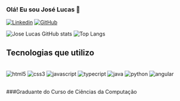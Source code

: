

### Olá! Eu sou José Lucas 👋

[![Linkedin](https://img.shields.io/badge/LinkedIn-0077B5?style=for-the-badge&logo=linkedin&logoColor=white)](www.linkedin.com/in/jose-lucas-silva)
[![GitHub](https://img.shields.io/badge/GitHub-100000?style=for-the-badge&logo=github&logoColor=white)](https://github.com/Jose-Lucas-Silva)

![Jose Lucas GitHub stats](https://github-readme-stats.vercel.app/api?username=Jose-Lucas-Silva&show_icons=true&theme=radical)
![Top Langs](https://github-readme-stats.vercel.app/api/top-langs/?username=Jose-Lucas-Silva&layout=compact)

## Tecnologias que utilizo

<div style="display: inline_block"><br/>
  <img align="center" alt="html5" src="https://img.shields.io/badge/HTML5-E34F26?style=for-the-badge&logo=html5&logoColor=white"></img>
  <img align="center" alt="css3" src="https://img.shields.io/badge/CSS3-1572B6?style=for-the-badge&logo=css3&logoColor=white"></img>
  <img align="center" alt="javascript" src="https://img.shields.io/badge/JavaScript-F7DF1E?style=for-the-badge&logo=javascript&logoColor=black"></img>
  <img align="center" alt="typecript" src="https://img.shields.io/badge/TypeScript-007ACC?style=for-the-badge&logo=typescript&logoColor=white"></img>
  <img align="center" alt="java" src="https://img.shields.io/badge/Java-ED8B00?style=for-the-badge&logo=openjdk&logoColor=white"></img>
  <img align="center" alt="python" src="https://img.shields.io/badge/Python-3776AB?style=for-the-badge&logo=python&logoColor=white"></img>
  <img align="center" alt="angular" src="https://img.shields.io/badge/Angular-DD0031?style=for-the-badge&logo=angular&logoColor=white"></img>
</div><br>

###Graduante do Curso de Ciências da Computação
